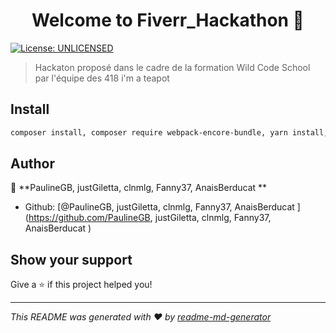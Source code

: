 <h1 align="center">Welcome to Fiverr_Hackathon 👋</h1>
<p>
  <a href="#" target="_blank">
    <img alt="License: UNLICENSED" src="https://img.shields.io/badge/License-UNLICENSED-yellow.svg" />
  </a>
</p>

> Hackaton proposé dans le cadre de la formation Wild Code School par l'équipe des 418 i'm a teapot

## Install

```sh
composer install, composer require webpack-encore-bundle, yarn install, yarn encore dev-server
```

## Author

👤 **PaulineGB, justGiletta, clnmlg, Fanny37, AnaisBerducat **

* Github: [@PaulineGB, justGiletta, clnmlg, Fanny37, AnaisBerducat ](https://github.com/PaulineGB, justGiletta, clnmlg, Fanny37, AnaisBerducat )

## Show your support

Give a ⭐️ if this project helped you!

***
_This README was generated with ❤️ by [readme-md-generator](https://github.com/kefranabg/readme-md-generator)_